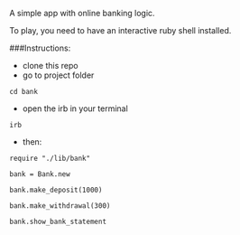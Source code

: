 A simple app with online banking logic.  

To play, you need to have an interactive ruby shell installed.  

###Instructions:

- clone this repo  
- go to project folder  
```
cd bank
```
- open the irb in your terminal  
```
irb
```
- then:

```
require "./lib/bank"
```
```
bank = Bank.new
```
```
bank.make_deposit(1000)
```
```
bank.make_withdrawal(300)
```
```
bank.show_bank_statement
```
